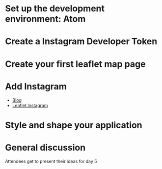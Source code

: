 # Set up the development environment: Atom

# Create a Instagram Developer Token

# Create your first leaflet map page

# Add Instagram

- [Blog](http://blog.thematicmapping.org/2014/06/showing-instagram-photos-and-videos-on.html)
- [Leaflet.Instagram](https://github.com/turban/Leaflet.Instagram)

# Style and shape your application

# General discussion

Attendees get to present their ideas for day 5
